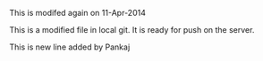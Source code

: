 This is modifed again on 11-Apr-2014

This is a modified file in local git. It is ready for push on the server. 

This is new line added by Pankaj


